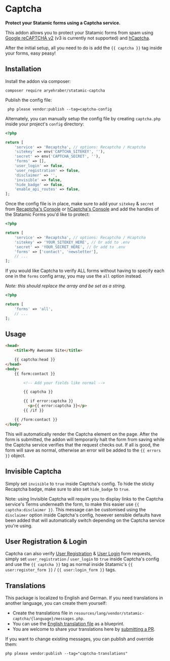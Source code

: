 # Captcha

**Protect your Statamic forms using a Captcha service.**

This addon allows you to protect your Statamic forms from spam using [Google reCAPTCHA v2](https://www.google.com/recaptcha/intro/index.html) (v3 is currently not supported) and [hCaptcha](https://hcaptcha.com/?r=eaeeea7cd23c).

After the initial setup, all you need to do is add the `{{ captcha }}` tag inside your forms, easy peasy!

## Installation

Install the addon via composer:

```
composer require aryehraber/statamic-captcha
```

Publish the config file:

```
 php please vendor:publish --tag=captcha-config
```

Alternately, you can manually setup the config file by creating `captcha.php` inside your project's `config` directory:

```php
<?php

return [
    'service' => 'Recaptcha', // options: Recaptcha / Hcaptcha
    'sitekey' => env('CAPTCHA_SITEKEY', ''),
    'secret' => env('CAPTCHA_SECRET', ''),
    'forms' => [],
    'user_login' => false,
    'user_registration' => false,
    'disclaimer' => '',
    'invisible' => false,
    'hide_badge' => false,
    'enable_api_routes' => false,
];
```

Once the config file is in place, make sure to add your `sitekey` & `secret` from [Recaptcha's Console](https://www.google.com/recaptcha/admin) or [hCaptcha's Console](https://dashboard.hcaptcha.com/sites) and add the handles of the Statamic Forms you'd like to protect:

```php
<?php

return [
    'service' => 'Recaptcha', // options: Recaptcha / Hcaptcha
    'sitekey' => 'YOUR_SITEKEY_HERE', // Or add to .env
    'secret' => 'YOUR_SECRET_HERE', // Or add to .env
    'forms' => ['contact', 'newsletter'],
    // ...
];
```

If you would like Captcha to verify ALL forms without having to specify each one in the `forms` config array, you may use the `all` option instead.

_Note: this should replace the array and be set as a string._

```php
<?php

return [
    'forms' => 'all',
    // ...
];
```

## Usage

```html
<head>
    <title>My Awesome Site</title>

    {{ captcha:head }}
</head>
<body>
    {{ form:contact }}

        <!-- Add your fields like normal -->

        {{ captcha }}

        {{ if error:captcha }}
          <p>{{ error:captcha }}</p>
        {{ /if }}

    {{ /form:contact }}
</body>
```

This will automatically render the Captcha element on the page. After the form is submitted, the addon will temporarily halt the form from saving while the Captcha service verifies that the request checks out. If all is good, the form will save as normal, otherwise an error will be added to the `{{ errors }}` object.

## Invisible Captcha

Simply set `invisible` to `true` inside Captcha's config. To hide the sticky Recaptcha badge, make sure to also set `hide_badge` to `true`.

Note: using Invisible Captcha will require you to display links to the Captcha service's Terms underneath the form, to make this easier use `{{ captcha:disclaimer }}`. This message can be customised using the `disclaimer` option inside Captcha's config, however sensible defaults have been added that will automatically switch depending on the Captcha service you're using.

## User Registration & Login

Captcha can also verify [User Registration](https://statamic.dev/tags/user-register_form) & [User Login](https://statamic.dev/tags/user-login_form) form requests, simply set `user_registration` / `user_login` to `true` inside Captcha's config and use the `{{ captcha }}` tag as normal inside Statamic's `{{ user:register_form }}` / `{{ user:login_form }}` tags.

## Translations

This package is localized to English and German.
If you need translations in another language, you can create them yourself:

* Create the translations file in `resources/lang/vendor/statamic-captcha/{language}/messages.php`.
* You can use the [English translation file](https://github.com/aryehraber/statamic-captcha/blob/master/resources/lang/en/messages.php) as a blueprint.
* You are welcome to share your translations here by [submitting a PR](https://github.com/aryehraber/statamic-captcha/pulls).

If you want to change existing messages, you can publish and override them:

```
php please vendor:publish --tag="captcha-translations"
```
